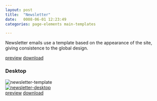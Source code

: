 ```yaml
---
layout: post
title:  "Newsletter"
date:   0008-06-01 12:23:49
categories: page-elements main-templates

---
```


Newsletter emails use a template based on the appearance of the site, giving consistence to the global design.

<a class="btn btn--preview" target="_blank" href="{{site.url}}gfw-style-guides/downloads/main-templates/newsletter/index.html">preview</a>
<a class="btn btn--download" download="newsletter-template.zip" href="{{site.url}}gfw-style-guides/downloads/main-templates/newsletter/newsletter.zip">download</a>

### Desktop

<div class="gallery">
  <div class="image-container">
    <img src="/gfw-style-guides/images/posts/main-templates/newsletter/06-01-newsletter-template.png" alt="newsletter-template">
  </div>
  <div class="image-container">
    <a target="_blank" href="/gfw-style-guides/images/posts/main-templates/newsletter/06-02-newsletter-desktop-full.jpg">
      <img src="/gfw-style-guides/images/posts/main-templates/newsletter/06-02-newsletter-desktop.png" alt="newsletter-desktop">
    </a>
</div>
</div>
<div class="btn_image_3">
<a class="btn btn--preview" target="_blank" href="{{site.url}}gfw-style-guides/downloads/main-templates/newsletter/index.html">preview</a>
<a class="btn btn--download" download="newsletter-template.zip" href="{{site.url}}gfw-style-guides/downloads/main-templates/newsletter/newsletter.zip">download</a>
</div>
